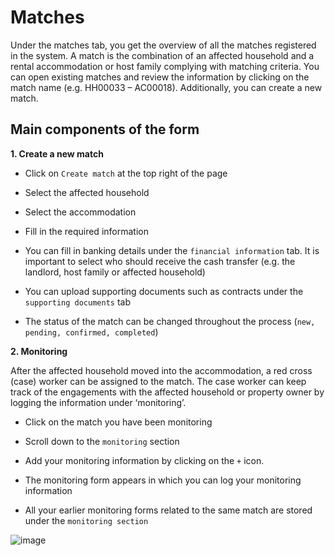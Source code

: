 # Matches

Under the matches tab, you get the overview of all the matches registered in the system. A match is the combination of an affected household and a rental accommodation or host family complying with matching criteria.  You can open existing matches and review the information by clicking on the match name (e.g. HH00033 – AC00018). Additionally, you can create a new match. 

## Main components of the form


**1. Create a new match**

-	Click on `Create match` at the top right of the page

-	Select the affected household
  
-	Select the accommodation
  
-	Fill in the required information
  
-	You can fill in banking details under the `financial information` tab. It is important to select who should receive the cash transfer (e.g. the landlord, host family or affected household)
  
-	You can upload supporting documents such as contracts under the `supporting documents` tab
  
-	The status of the match can be changed throughout the process (`new, pending, confirmed, completed`)
  
**2. Monitoring**

After the affected household moved into the accommodation, a red cross (case) worker can be assigned to the match. The case worker can keep track of the engagements with the affected household or property owner by logging the information under ‘monitoring’. 

-	Click on the match you have been monitoring
  
-	Scroll down to the `monitoring` section
  
-	Add your monitoring information by clicking on the `+` icon.
  
-	The monitoring form appears in which you can log your monitoring information
  
-	All your earlier monitoring forms related to the same match are stored under the `monitoring section`

![image](https://github.com/user-attachments/assets/e822b6d0-29b8-49d8-ac7c-adcfda772be4)

